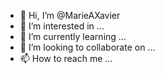 - 👋 Hi, I’m @MarieAXavier
- 👀 I’m interested in ...
- 🌱 I’m currently learning ...
- 💞️ I’m looking to collaborate on ...
- 📫 How to reach me ...

<!---
MarieAXavier/MarieAXavier is a ✨ special ✨ repository because its `README.md` (this file) appears on your GitHub profile.
You can click the Preview link to take a look at your changes.
--->
